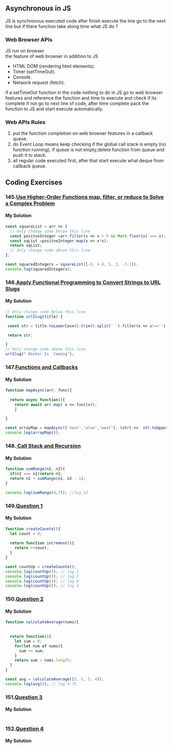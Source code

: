 ## Asynchronous in JS 
JS is synchronous executed code after finish execute the line go to the next line 
but if there function take along time what JS do ?

### Web Browser APIs
JS run on browser  
the feature of web browser in addition to JS 
- HTML DOM (rendering html elements).
- Timer (setTimeOut).
- Console.
- Network request (fetch).
  
if a setTimeOut function in the code nothing to do in JS go to web browser features and reference the function and time to execute and check if its complete if not go to next line of code, after time complete pack the function to JS and start execute automatically.

### Web APIs Rules 
1. put the function completion on web browser features in a callback queue.
2. do Event Loop means keep checking if the global call stack is empty (no function running), if queue is not empty,delete function from queue and push it to stack.
3. all regular code executed first, after that start execute what deque from callback queue.

## Coding Exercises
### 145.[Use Higher-Order Functions map, filter, or reduce to Solve a Complex Problem](https://www.freecodecamp.org/learn/javascript-algorithms-and-data-structures/functional-programming/use-higher-order-functions-map-filter-or-reduce-to-solve-a-complex-problem)
#### My Solution
```javascript
const squareList = arr => {
  // Only change code below this line
  const positveInteger =arr.filter(x => x > 0 && Math.floor(x) === x);
  const sqList =positveInteger.map(x => x*x);
  return sqList;
  // Only change code above this line
};

const squaredIntegers = squareList([-3, 4.8, 5, 3, -3.2]);
console.log(squaredIntegers);
```
### 146.[Apply Functional Programming to Convert Strings to URL Slugs](https://www.freecodecamp.org/learn/javascript-algorithms-and-data-structures/functional-programming/apply-functional-programming-to-convert-strings-to-url-slugs)
#### My Solution
```javascript
// Only change code below this line
function urlSlug(title) {

 const str = title.toLowerCase().trim().split(' ').filter(x => x!=='').map(x => x.trim()).join('-');

 return str; 

}
// Only change code above this line
urlSlug(" Winter Is  Coming");
```

### 147.[Functions and Callbacks](https://github.com/orjwan-alrajaby/gsg-QA-Nablus-training-2023/blob/main/learning-sprint-1/week2%20-%20javaScript-the-hard-parts-v2/day%201/tasks.md)
#### My Solution
```javascript
function mapAsync(arr, func){
	
  return async function(){
    return await arr.map( x => func(x)); 
	} 

}

const arrayMap = mapAsync(['nour','alaa','weal'], (str) =>  str.toUpperCase());
console.log(arrayMap());
```
### 148.[ Call Stack and Recursion](https://github.com/orjwan-alrajaby/gsg-QA-Nablus-training-2023/blob/main/learning-sprint-1/week2%20-%20javaScript-the-hard-parts-v2/day%201/tasks.md)
#### My Solution
```javascript
function sumRange(n1, n2){
  if(n2 === n1)return n1;
  return n2 + sumRange(n1, n2 - 1);
}

console.log(sumRange(4,7)); //log 22
```
### 149.[Question 1](https://github.com/orjwan-alrajaby/gsg-QA-Nablus-training-2023/blob/main/learning-sprint-1/week2%20-%20javaScript-the-hard-parts-v2/day%202/tasks.md)
#### My Solution
```javascript
function createCounte(){
  let count = 0;
  
  return function increment(){
    return ++count;
  }
}

const countUp = createCounte();
console.log(countUp()); // log 1
console.log(countUp()); // log 2
console.log(countUp()); // log 3
console.log(countUp()); // log 4
```
### 150.[Question 2](https://github.com/orjwan-alrajaby/gsg-QA-Nablus-training-2023/blob/main/learning-sprint-1/week2%20-%20javaScript-the-hard-parts-v2/day%202/tasks.md)
#### My Solution
```javascript
function calculateAverage(nums){
 
  
  return function(){
    let sum = 0;
    for(let num of nums){
      sum += num;
    }
    return sum / nums.length;
  }
}

const avg = calculateAverage([5, 5, 5, 4]);
console.log(avg()); // log 4.75
```
### 151.[Question 3](https://github.com/orjwan-alrajaby/gsg-QA-Nablus-training-2023/blob/main/learning-sprint-1/week2%20-%20javaScript-the-hard-parts-v2/day%202/tasks.md)
#### My Solution
```javascript

```
### 152.[Question 4](https://github.com/orjwan-alrajaby/gsg-QA-Nablus-training-2023/blob/main/learning-sprint-1/week2%20-%20javaScript-the-hard-parts-v2/day%202/tasks.md)
#### My Solution
```javascript

```  
